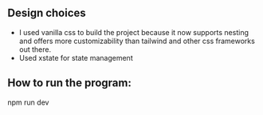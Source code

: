 ## Design choices

- I used vanilla css to build the project because it now supports nesting and offers more customizability than tailwind and other css frameworks out there.
- Used xstate for state management

## How to run the program:

npm run dev
